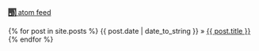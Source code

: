 <script>
document.getElementById("blogsmall").style.backgroundColor="#EFAB00";
document.getElementById("blogtext").style.color="#000000";
document.getElementById("blog").className="menu2active";
</script>
<br><br>
[<span style="background-color:#444444;color:#FFFFFF;width:auto;height:1em;text-align:center;position:relative;"><span style="font-size:2em;">.</span><span style="font-size:0.5em;">)</span><span style="font-size:1em;">)</span></span> atom feed](http://rickardhultgren.github.io/lympha/atom.xml)
<br><br>
{% for post in site.posts %}
{{ post.date | date_to_string }} &raquo; <a href="/lympha{{post.url}}">{{ post.title }}</a>
{% endfor %}

